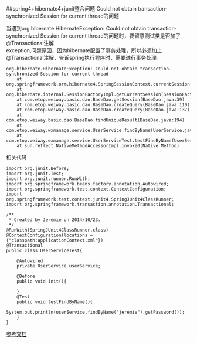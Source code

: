 ##spring4+hibernate4+junit整合问题 Could not obtain transaction-synchronized Session for current thread的问题

当遇到org.hibernate.HibernateException: Could not obtain transaction-synchronized Session for current thread的问题时，要留意测试类是否加了@Transactional注解  
exception,问题原因，因为hibernate配置了事务处理，所以必须加上@Transactional注解，告诉spring执行程序时，需要进行事务处理。  
```
org.hibernate.HibernateException: Could not obtain transaction-synchronized Session for current thread
	at org.springframework.orm.hibernate4.SpringSessionContext.currentSession(SpringSessionContext.java:134)
	at org.hibernate.internal.SessionFactoryImpl.getCurrentSession(SessionFactoryImpl.java:1014)
	at com.etop.weiway.basic.dao.BaseDao.getSession(BaseDao.java:39)
	at com.etop.weiway.basic.dao.BaseDao.createQuery(BaseDao.java:110)
	at com.etop.weiway.basic.dao.BaseDao.createQuery(BaseDao.java:137)
	at com.etop.weiway.basic.dao.BaseDao.findUniqueResult(BaseDao.java:194)
	at com.etop.weiway.wxmanage.service.UserService.findByName(UserService.java:35)
	at com.etop.weiway.wxmanage.service.UserServiceTest.testFindByName(UserServiceTest.java:27)
	at sun.reflect.NativeMethodAccessorImpl.invoke0(Native Method)
```

相关代码

```
import org.junit.Before;
import org.junit.Test;
import org.junit.runner.RunWith;
import org.springframework.beans.factory.annotation.Autowired;
import org.springframework.test.context.ContextConfiguration;
import org.springframework.test.context.junit4.SpringJUnit4ClassRunner;
import org.springframework.transaction.annotation.Transactional;

/**
 * Created by Jeremie on 2014/10/23.
 */
@RunWith(SpringJUnit4ClassRunner.class)
@ContextConfiguration(locations = {"classpath:applicationContext.xml"})
@Transactional
public class UserServiceTest{

    @Autowired
    private UserService userService;

    @Before
    public void init(){

    }
    @Test
    public void testFindByName(){
        System.out.println(userService.findByName("jeremie").getPassword());
    }
}
```

[参考文档](http://www.cnblogs.com/javaleon/p/3978509.html)